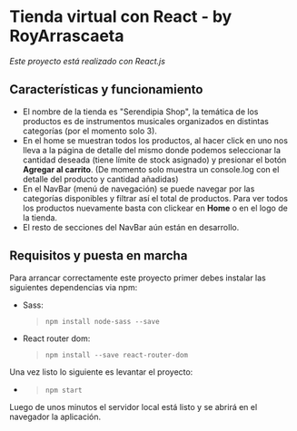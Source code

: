 # Tienda virtual con React - by RoyArrascaeta

_Este proyecto está realizado con React.js_

## Características y funcionamiento

- El nombre de la tienda es "Serendipia Shop", la temática de los productos es de instrumentos musicales organizados en distintas categorías (por el momento solo 3).
- En el home se muestran todos los productos, al hacer click en uno nos lleva a la página de detalle del mismo donde podemos seleccionar la cantidad deseada (tiene límite de stock asignado) y presionar el botón **Agregar al carrito**. (De momento solo muestra un console.log con el detalle del producto y cantidad añadidas)
- En el NavBar (menú de navegación) se puede navegar por las categorías disponibles y filtrar así el total de productos. Para ver todos los productos nuevamente basta con clickear en **Home** o en el logo de la tienda.
- El resto de secciones del NavBar aún están en desarrollo.

## Requisitos y puesta en marcha

Para arrancar correctamente este proyecto primer debes instalar las siguientes dependencias via npm:

- Sass:
  > <code>npm install node-sass --save</code>
- React router dom:
  > <code>npm install --save react-router-dom </code>

Una vez listo lo siguiente es levantar el proyecto:

- > <code>npm start</code>

Luego de unos minutos el servidor local está listo y se abrirá en el navegador la aplicación.
